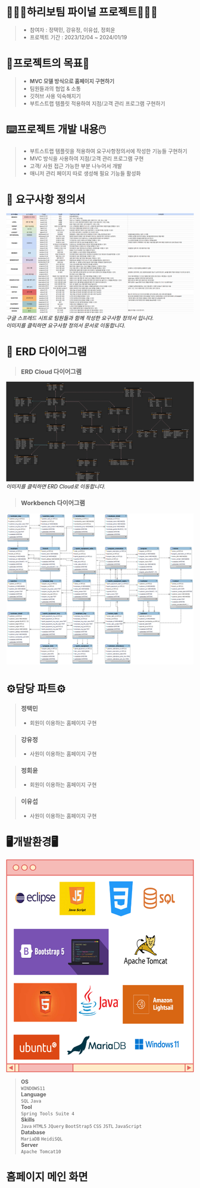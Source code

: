 # 🧑🏻‍💻하리보팀 파이널 프로젝트🧑🏻‍💻
> * 참여자 : 정택민, 강유정, 이유섭, 정회윤   
> * 프로젝트 기간 : 2023/12/04 ~ 2024/01/19
   
# 📑프로젝트의 목표📑
> * **MVC 모델 방식으로 홈페이지 구현하기**
> * 팀원들과의 협업 & 소통
> * 깃허브 사용 익숙해지기
> * 부트스트랩 템플릿 적용하여 지점/고객 관리 프로그램 구현하기 

# ⌨️프로젝트 개발 내용🖱️
> * 부트스트랩 템플릿을 적용하여 요구사항정의서에 작성한 기능들 구현하기
> * MVC 방식을 사용하여 지점/고객 관리 프로그램 구현
> * 고객/ 사원 접근 가능한 부분 나누어서 개발
> * 매니저 관리 페이지 따로 생성해 필요 기능들 활성화

# 🔗 요구사항 정의서

[![요구사항 정의서 링크](images/finalyg.png)](https://drive.google.com/file/d/1eyw7G-9bwDMQsVLG5sTV53ZFLz4uG2Og/view?usp=sharing)
_구글 스프레드 시트로 팀원들과 함께 작성한 요구사항 정의서 입니다._  
_이미지를 클릭하면 요구사항 정의서 문서로 이동합니다._

# 🔗 ERD 다이어그램
> ### ERD Cloud 다이어그램
[![erdcloud 링크](images/finalerd.png)](https://www.erdcloud.com/d/e8Exd7Bkeo7t2YP9W)
_이미지를 클릭하면 ERD Cloud로 이동합니다._
  
> ### Workbench 다이어그램
<img src="images/finalwberd.png">

# ⚙️담당 파트⚙️
> ### 정택민
> * 회원이 이용하는 홈페이지 구현

> ### 강유정
> * 사원이 이용하는 홈페이지 구현

> ### 정회윤
> * 회원이 이용하는 홈페이지 구현

> ### 이유섭
> * 사원이 이용하는 홈페이지 구현

# 🖥️개발환경🖥️

<img src="images/usewhat.png">

> **OS**   
> ```WINDOWS11```    
> **Language**   
> ```SQL``` ```Java```   
> **Tool**   
> ```Spring Tools Suite 4```     
> **Skills**   
> ```Java``` ```HTML5``` ```JQuery``` ```BootStrap5``` ```CSS``` ```JSTL``` ```JavaScript```  
> **Database**   
> ```MariaDB``` ```HeidiSQL```   
> **Server**   
> ```Apache Tomcat10```   


# 홈페이지 메인 화면

